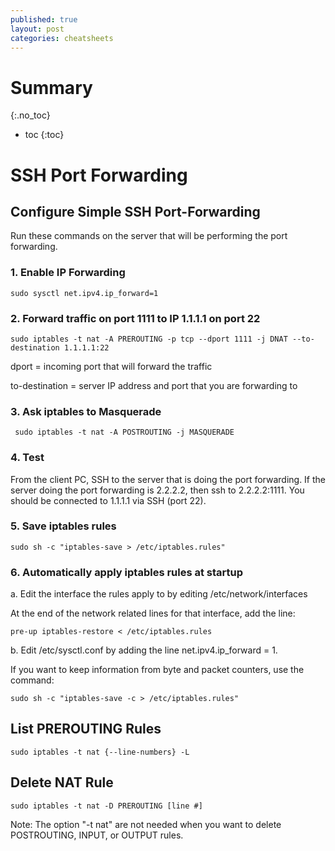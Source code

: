 ```yaml
---
published: true
layout: post
categories: cheatsheets
---
```

# Summary
{:.no_toc}

* toc
{:toc}

# SSH Port Forwarding

## Configure Simple SSH Port-Forwarding

Run these commands on the server that will be performing the port forwarding.

### 1. Enable IP Forwarding

	sudo sysctl net.ipv4.ip_forward=1
    
### 2. Forward traffic on port 1111 to IP 1.1.1.1 on port 22

	sudo iptables -t nat -A PREROUTING -p tcp --dport 1111 -j DNAT --to-destination 1.1.1.1:22
    
dport = incoming port that will forward the traffic

to-destination = server IP address and port that you are forwarding to

### 3. Ask iptables to Masquerade

	 sudo iptables -t nat -A POSTROUTING -j MASQUERADE
     
### 4. Test

From the client PC, SSH to the server that is doing the port forwarding.  If the server doing the port forwarding is 2.2.2.2, then ssh to 2.2.2.2:1111.  You should be connected to 1.1.1.1 via SSH (port 22).

### 5. Save iptables rules

	sudo sh -c "iptables-save > /etc/iptables.rules"
    
### 6. Automatically apply iptables rules at startup

a. Edit the interface the rules apply to by editing /etc/network/interfaces

At the end of the network related lines for that interface, add the line:

	pre-up iptables-restore < /etc/iptables.rules
    
b. Edit /etc/sysctl.conf by adding the line net.ipv4.ip_forward = 1.

If you want to keep information from byte and packet counters, use the command:
	
    sudo sh -c "iptables-save -c > /etc/iptables.rules"
    
## List PREROUTING Rules

	sudo iptables -t nat {--line-numbers} -L
    
## Delete NAT Rule

	sudo iptables -t nat -D PREROUTING [line #]
    
Note: The option "-t nat" are not needed when you want to delete POSTROUTING, INPUT, or OUTPUT rules.
